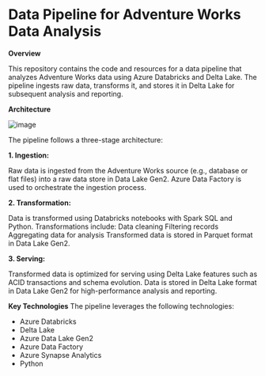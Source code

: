 
# Data Pipeline for Adventure Works Data Analysis

**Overview**

This repository contains the code and resources for a data pipeline that analyzes Adventure Works data using Azure Databricks and Delta Lake. The pipeline ingests raw data, transforms it, and stores it in Delta Lake for subsequent analysis and reporting.

**Architecture**

![image](https://github.com/user-attachments/assets/f731b42e-d574-46b0-8d97-00b9b2ee394d)

The pipeline follows a three-stage architecture:

**1. Ingestion:**

Raw data is ingested from the Adventure Works source (e.g., database or flat files) into a raw data store in Data Lake Gen2.
Azure Data Factory is used to orchestrate the ingestion process.

**2. Transformation:**

Data is transformed using Databricks notebooks with Spark SQL and Python.
Transformations include:
Data cleaning
Filtering records
Aggregating data for analysis
Transformed data is stored in Parquet format in Data Lake Gen2.

**3. Serving:**

Transformed data is optimized for serving using Delta Lake features such as ACID transactions and schema evolution.
Data is stored in Delta Lake format in Data Lake Gen2 for high-performance analysis and reporting.

**Key Technologies**
The pipeline leverages the following technologies:

* Azure Databricks
* Delta Lake
* Azure Data Lake Gen2
* Azure Data Factory
* Azure Synapse Analytics
* Python

